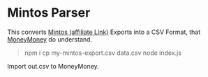 # Mintos Parser

This converts [Mintos (affiliate Link)](https://www.mintos.com/de/l/ref/PJJ945) Exports into a CSV Format, that [MoneyMoney](https://moneymoney-app.com) do understand.
  
> npm i
> cp my-mintos-export.csv data.csv
> node index.js
  
Import out.csv to MoneyMoney.
